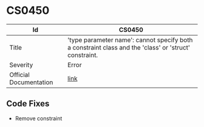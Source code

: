 # CS0450

| Id                     | CS0450                                                                                                 |
| ---------------------- | ------------------------------------------------------------------------------------------------------ |
| Title                  | 'type parameter name': cannot specify both a constraint class and the 'class' or 'struct' constraint\. |
| Severity               | Error                                                                                                  |
| Official Documentation | [link](http://docs.microsoft.com/en-us/dotnet/csharp/misc/cs0450)                                      |

## Code Fixes

* Remove constraint
